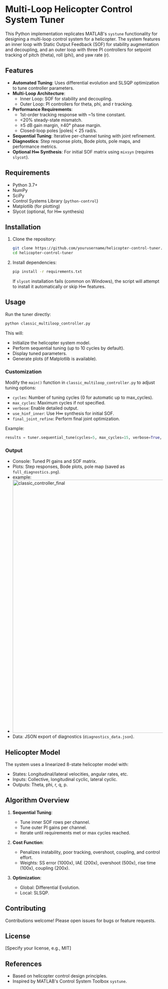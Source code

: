 # Multi-Loop Helicopter Control System Tuner

This Python implementation replicates MATLAB's `systune` functionality for designing a multi-loop control system for a helicopter. The system features an inner loop with Static Output Feedback (SOF) for stability augmentation and decoupling, and an outer loop with three PI controllers for setpoint tracking of pitch (theta), roll (phi), and yaw rate (r).

## Features

- **Automated Tuning**: Uses differential evolution and SLSQP optimization to tune controller parameters.
- **Multi-Loop Architecture**:
  - Inner Loop: SOF for stability and decoupling.
  - Outer Loop: PI controllers for theta, phi, and r tracking.
- **Performance Requirements**:
  - 1st-order tracking response with ~1s time constant.
  - <20% steady-state mismatch.
  - ≥5 dB gain margin, ≥40° phase margin.
  - Closed-loop poles |poles| < 25 rad/s.
- **Sequential Tuning**: Iterative per-channel tuning with joint refinement.
- **Diagnostics**: Step response plots, Bode plots, pole maps, and performance metrics.
- **Optional H∞ Synthesis**: For initial SOF matrix using `mixsyn` (requires `slycot`).

## Requirements

- Python 3.7+
- NumPy
- SciPy
- Control Systems Library (`python-control`)
- Matplotlib (for plotting)
- Slycot (optional, for H∞ synthesis)

## Installation

1. Clone the repository:
   ```bash
   git clone https://github.com/yourusername/helicopter-control-tuner.git
   cd helicopter-control-tuner
   ```

2. Install dependencies:
   ```bash
   pip install -r requirements.txt
   ```

   If `slycot` installation fails (common on Windows), the script will attempt to install it automatically or skip H∞ features.

## Usage

Run the tuner directly:

```bash
python classic_multiloop_controller.py
```

This will:
- Initialize the helicopter system model.
- Perform sequential tuning (up to 10 cycles by default).
- Display tuned parameters.
- Generate plots (if Matplotlib is available).

### Customization

Modify the `main()` function in `classic_multiloop_controller.py` to adjust tuning options:

- `cycles`: Number of tuning cycles (0 for automatic up to max_cycles).
- `max_cycles`: Maximum cycles if not specified.
- `verbose`: Enable detailed output.
- `use_hinf_inner`: Use H∞ synthesis for initial SOF.
- `final_joint_refine`: Perform final joint optimization.

Example:
```python
results = tuner.sequential_tune(cycles=5, max_cycles=15, verbose=True, use_hinf_inner=True, final_joint_refine=True)
```

### Output

- Console: Tuned PI gains and SOF matrix.
- Plots: Step responses, Bode plots, pole map (saved as `full_diagnostics.png`).
- example:
- <img width="1400" height="810" alt="classic_controller_final" src="https://github.com/user-attachments/assets/d143ea45-d6ed-4eca-9fd2-4cfc98a670dc" />
- Data: JSON export of diagnostics (`diagnostics_data.json`).

## Helicopter Model

The system uses a linearized 8-state helicopter model with:
- States: Longitudinal/lateral velocities, angular rates, etc.
- Inputs: Collective, longitudinal cyclic, lateral cyclic.
- Outputs: Theta, phi, r, q, p.

## Algorithm Overview

1. **Sequential Tuning**:
   - Tune inner SOF rows per channel.
   - Tune outer PI gains per channel.
   - Iterate until requirements met or max cycles reached.

2. **Cost Function**:
   - Penalizes instability, poor tracking, overshoot, coupling, and control effort.
   - Weights: SS error (1000x), IAE (200x), overshoot (500x), rise time (100x), coupling (200x).

3. **Optimization**:
   - Global: Differential Evolution.
   - Local: SLSQP.

## Contributing

Contributions welcome! Please open issues for bugs or feature requests.

## License

[Specify your license, e.g., MIT]

## References

- Based on helicopter control design principles.
- Inspired by MATLAB's Control System Toolbox `systune`.

